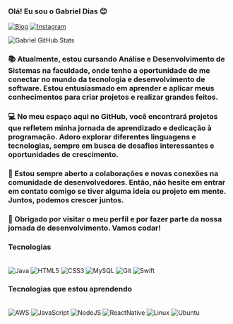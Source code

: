 ### Olá! Eu sou o Gabriel Dias 😊

[![Blog](https://img.shields.io/badge/LinkedIn-0077B5?style=for-the-badge&logo=linkedin&logoColor=white)](https://www.linkedin.com/in/gabriel-dias-ramos-926b86263/)
[![Instagram](https://img.shields.io/badge/Instagram-E4405F?style=for-the-badge&logo=instagram&logoColor=white)](https://www.instagram.com/gabriel.dramoss/)

![Gabriel GitHub Stats](https://github-readme-stats.vercel.app/api?username=bielxrd&show_icons=true&count_private=true)

### 📚 Atualmente, estou cursando Análise e Desenvolvimento de Sistemas na faculdade, onde tenho a oportunidade de me conectar no mundo da tecnologia e desenvolvimento de software. Estou entusiasmado em aprender e aplicar meus conhecimentos para criar projetos e realizar grandes feitos.

### 💻 No meu espaço aqui no GitHub, você encontrará projetos que refletem minha jornada de aprendizado e dedicação à programação. Adoro explorar diferentes linguagens e tecnologias, sempre em busca de desafios interessantes e oportunidades de crescimento. 

### 🚀 Estou sempre aberto a colaborações e novas conexões na comunidade de desenvolvedores. Então, não hesite em entrar em contato comigo se tiver alguma ideia ou projeto em mente. Juntos, podemos crescer juntos.

### 🌟 Obrigado por visitar o meu perfil e por fazer parte da nossa jornada de desenvolvimento. Vamos codar!


### Tecnologias 
<div style ="display: inline_block"><br/>
<img align = "center" alt = "Java" src="https://img.shields.io/badge/Java-ED8B00?style=for-the-badge&logo=openjdk&logoColor=white">
<img align = "center" alt = "HTML5" src="https://img.shields.io/badge/HTML5-E34F26?style=for-the-badge&logo=html5&logoColor=white">
<img align = "center" alt = "CSS3" src="https://img.shields.io/badge/CSS3-1572B6?style=for-the-badge&logo=css3&logoColor=white">
<img align = "center" alt = "MySQL" src="https://img.shields.io/badge/MySQL-00000F?style=for-the-badge&logo=mysql&logoColor=white">
<img align = "center" alt = "Git" src="https://img.shields.io/badge/GIT-E44C30?style=for-the-badge&logo=git&logoColor=white">
<img align = "center" alt = "Swift" src="https://img.shields.io/badge/Swift-FA7343?style=for-the-badge&logo=swift&logoColor=white">
</div>

### Tecnologias que estou aprendendo
<div style ="display: inline_block"><br/>
<img align = "center" alt = "AWS" src="https://img.shields.io/badge/Amazon_AWS-FF9900?style=for-the-badge&logo=amazonaws&logoColor=white">
<img align = "center" alt = "JavaScript" src="https://img.shields.io/badge/JavaScript-F7DF1E?style=for-the-badge&logo=javascript&logoColor=black">
<img align = "center" alt = "NodeJS" src="https://img.shields.io/badge/Node.js-43853D?style=for-the-badge&logo=node.js&logoColor=white">
<img align = "center" alt = "ReactNative" src="https://img.shields.io/badge/React_Native-20232A?style=for-the-badge&logo=react&logoColor=61DAFB">
<img align = "center" alt = "Linux" src="https://img.shields.io/badge/Linux-FCC624?style=for-the-badge&logo=linux&logoColor=black">
<img align = "center" alt = "Ubuntu" src="https://img.shields.io/badge/Ubuntu-E95420?style=for-the-badge&logo=ubuntu&logoColor=white">
  
</div>






